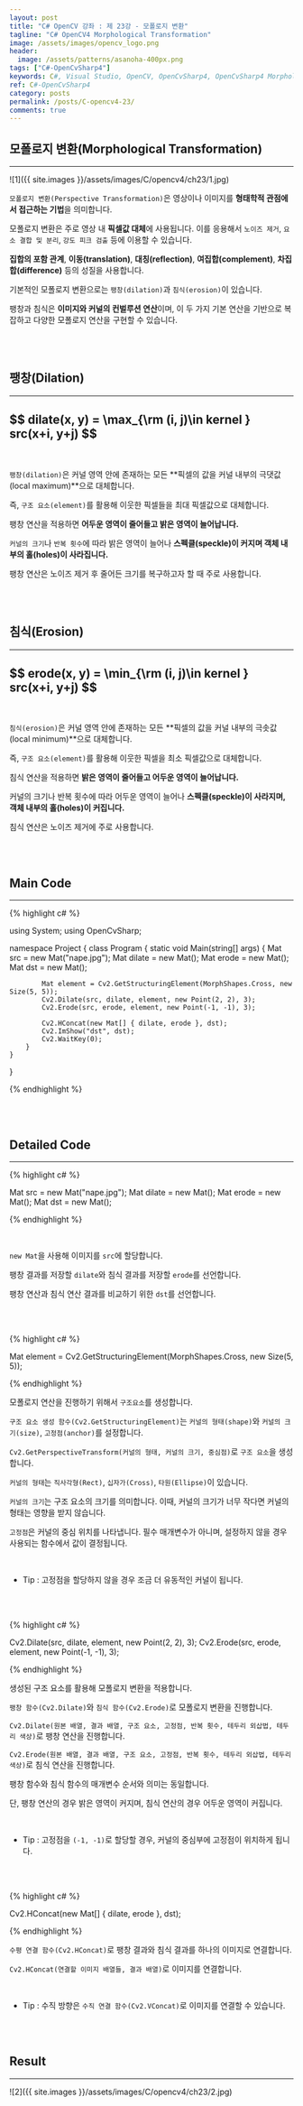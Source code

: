 ```yaml
---
layout: post
title: "C# OpenCV 강좌 : 제 23강 - 모폴로지 변환"
tagline: "C# OpenCV4 Morphological Transformation"
image: /assets/images/opencv_logo.png
header:
  image: /assets/patterns/asanoha-400px.png
tags: ["C#-OpenCvSharp4"]
keywords: C#, Visual Studio, OpenCV, OpenCvSharp4, OpenCvSharp4 Morphological Transformation, OpenCvSharp4 Dilate, OpenCvSharp4 Erode, OpenCvSharp4 HConcat, OpenCvSharp4 VConcat
ref: C#-OpenCvSharp4
category: posts
permalink: /posts/C-opencv4-23/
comments: true
---
```


## 모폴로지 변환(Morphological Transformation) ##
----------

![1]({{ site.images }}/assets/images/C/opencv4/ch23/1.jpg)

`모폴로지 변환(Perspective Transformation)`은 영상이나 이미지를 **형태학적 관점에서 접근하는 기법**을 의미합니다.

모폴로지 변환은 주로 영상 내 **픽셀값 대체**에 사용됩니다. 이를 응용해서 `노이즈 제거`, `요소 결합 및 분리`, `강도 피크 검출` 등에 이용할 수 있습니다. 

**집합의 포함 관계**, **이동(translation)**, **대칭(reflection)**, **여집합(complement)**, **차집합(difference)** 등의 성질을 사용합니다.

기본적인 모폴로지 변환으로는 `팽창(dilation)`과 `침식(erosion)`이 있습니다.

팽창과 침식은 **이미지와 커널의 컨벌루션 연산**이며, 이 두 가지 기본 연산을 기반으로 복잡하고 다양한 모폴로지 연산을 구현할 수 있습니다. 

<br>
<br>

## 팽창(Dilation) ##
----------

<h2> $$ dilate(x, y) = \max_{\rm (i, j)\in kernel } src(x+i, y+j) $$ </h2>

<br>

`팽창(dilation)`은 커널 영역 안에 존재하는 모든 **픽셀의 값을 커널 내부의 극댓값(local maximum)**으로 대체합니다.

즉, `구조 요소(element)`를 활용해 이웃한 픽셀들을 최대 픽셀값으로 대체합니다.

팽창 연산을 적용하면 **어두운 영역이 줄어들고 밝은 영역이 늘어납니다.**

`커널의 크기`나 `반복 횟수`에 따라 밝은 영역이 늘어나 **스펙클(speckle)이 커지며 객체 내부의 홀(holes)이 사라집니다.**

팽창 연산은 노이즈 제거 후 줄어든 크기를 복구하고자 할 때 주로 사용합니다.

<br>
<br>

## 침식(Erosion) ##
----------

<h2> $$ erode(x, y) = \min_{\rm (i, j)\in kernel } src(x+i, y+j) $$ </h2>

<br>

`침식(erosion)`은 커널 영역 안에 존재하는 모든 **픽셀의 값을 커널 내부의 극솟값(local minimum)**으로 대체합니다.

즉, `구조 요소(element)`를 활용해 이웃한 픽셀을 최소 픽셀값으로 대체합니다.

침식 연산을 적용하면 **밝은 영역이 줄어들고 어두운 영역이 늘어납니다.**

커널의 크기나 반복 횟수에 따라 어두운 영역이 늘어나 **스펙클(speckle)이 사라지며, 객체 내부의 홀(holes)이 커집니다.**

침식 연산은 노이즈 제거에 주로 사용합니다.

<br>
<br>

## Main Code ##
----------

{% highlight c# %}

using System; 
using OpenCvSharp;

namespace Project
{
    class Program
    {
        static void Main(string[] args)
        {
            Mat src = new Mat("nape.jpg");
            Mat dilate = new Mat();
            Mat erode = new Mat();
            Mat dst = new Mat();

            Mat element = Cv2.GetStructuringElement(MorphShapes.Cross, new Size(5, 5));
            Cv2.Dilate(src, dilate, element, new Point(2, 2), 3);
            Cv2.Erode(src, erode, element, new Point(-1, -1), 3);

            Cv2.HConcat(new Mat[] { dilate, erode }, dst);
            Cv2.ImShow("dst", dst);
            Cv2.WaitKey(0);
        }   
    }
}

{% endhighlight %}

<br>
<br>

## Detailed Code ##
----------

{% highlight c# %}

Mat src = new Mat("nape.jpg");
Mat dilate = new Mat();
Mat erode = new Mat();
Mat dst = new Mat();

{% endhighlight %}

<br>

`new Mat`을 사용해 이미지를 `src`에 할당합니다.

팽창 결과를 저장할 `dilate`와 침식 결과를 저장할 `erode`를 선언합니다.

팽창 연산과 침식 연산 결과를 비교하기 위한 `dst`를 선언합니다.

<br>
<br>

{% highlight c# %}

Mat element = Cv2.GetStructuringElement(MorphShapes.Cross, new Size(5, 5));

{% endhighlight %}

모폴로지 연산을 진행하기 위해서 `구조요소`를 생성합니다.

`구조 요소 생성 함수(Cv2.GetStructuringElement)`는 `커널의 형태(shape)`와 `커널의 크기(size)`, `고정점(anchor)`를 설정합니다.

`Cv2.GetPerspectiveTransform(커널의 형태, 커널의 크기, 중심점)`로 `구조 요소`을 생성합니다.

`커널의 형태`는 `직사각형(Rect)`, `십자가(Cross)`, `타원(Ellipse)`이 있습니다.

`커널의 크기`는 구조 요소의 크기를 의미합니다. 이때, 커널의 크기가 너무 작다면 커널의 형태는 영향을 받지 않습니다.

`고정점`은 커널의 중심 위치를 나타냅니다. 필수 매개변수가 아니며, 설정하지 않을 경우 사용되는 함수에서 값이 결정됩니다.

<br>

* Tip : 고정점을 할당하지 않을 경우 조금 더 유동적인 커널이 됩니다.

<br>
<br>

{% highlight c# %}

Cv2.Dilate(src, dilate, element, new Point(2, 2), 3);
Cv2.Erode(src, erode, element, new Point(-1, -1), 3);

{% endhighlight %}

생성된 구조 요소를 활용해 모폴로지 변환을 적용합니다.

`팽창 함수(Cv2.Dilate)`와 `침식 함수(Cv2.Erode)`로 모폴로지 변환을 진행합니다.

`Cv2.Dilate(원본 배열, 결과 배열, 구조 요소, 고정점, 반복 횟수, 테두리 외삽법, 테두리 색상)`로 팽창 연산을 진행합니다.

`Cv2.Erode(원본 배열, 결과 배열, 구조 요소, 고정점, 반복 횟수, 테두리 외삽법, 테두리 색상)`로 침식 연산을 진행합니다.

팽창 함수와 침식 함수의 매개변수 순서와 의미는 동일합니다.

단, 팽창 연산의 경우 밝은 영역이 커지며, 침식 연산의 경우 어두운 영역이 커집니다.

<br>

* Tip : 고정점을 `(-1, -1)`로 할당할 경우, 커널의 중심부에 고정점이 위치하게 됩니다.

<br>
<br>

{% highlight c# %}

Cv2.HConcat(new Mat[] { dilate, erode }, dst);

{% endhighlight %}

`수평 연결 함수(Cv2.HConcat)`로 팽창 결과와 침식 결과를 하나의 이미지로 연결합니다.

`Cv2.HConcat(연결할 이미지 배열들, 결과 배열)`로 이미지를 연결합니다.

<br>

* Tip : 수직 방향은 `수직 연결 함수(Cv2.VConcat)`로 이미지를 연결할 수 있습니다.

<br>
<br>

## Result ##
----------

![2]({{ site.images }}/assets/images/C/opencv4/ch23/2.jpg)
